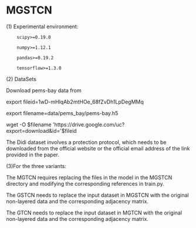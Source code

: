 # MGSTCN
(1) Experimental environment:

        scipy>=0.19.0
        
        numpy>=1.12.1
        
        pandas>=0.19.2
        
        tensorflow>=1.3.0

(2) DataSets

Download pems-bay data from 

export fileid=1wD-mHlqAb2mtHOe_68fZvDh1LpDegMMq

export filename=data/pems_bay/pems-bay.h5

wget -O $filename 'https://drive.google.com/uc?export=download&id='$fileid

The Didi dataset involves a protection protocol, which needs to be downloaded from the official website or the official email address of the link provided in the paper.


(3)For the three variants:

The MGTCN requires replacing the files in the model in the MGSTCN directory and modifying the corresponding references in train.py.

The GSTCN needs to replace the input dataset in MGSTCN with the original non-layered data and the corresponding adjacency matrix.

The GTCN needs to replace the input dataset in MGTCN with the original non-layered data and the corresponding adjacency matrix.
